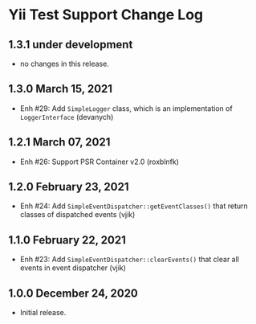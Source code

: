 # Yii Test Support Change Log


## 1.3.1 under development

- no changes in this release.


## 1.3.0 March 15, 2021

- Enh #29: Add `SimpleLogger` class, which is an implementation of `LoggerInterface` (devanych)

## 1.2.1 March 07, 2021

- Enh #26: Support PSR Container v2.0 (roxblnfk)

## 1.2.0 February 23, 2021

- Enh #24: Add `SimpleEventDispatcher::getEventClasses()` that return classes of dispatched events (vjik)

## 1.1.0 February 22, 2021

- Enh #23: Add `SimpleEventDispatcher::clearEvents()` that clear all events in event dispatcher (vjik)

## 1.0.0 December 24, 2020

- Initial release.

